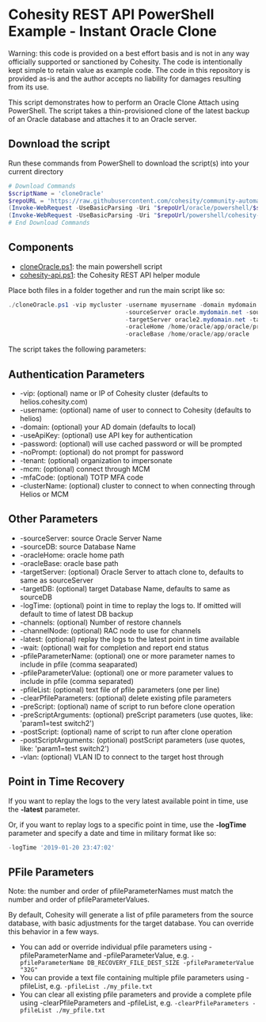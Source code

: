 # Cohesity REST API PowerShell Example - Instant Oracle Clone

Warning: this code is provided on a best effort basis and is not in any way officially supported or sanctioned by Cohesity. The code is intentionally kept simple to retain value as example code. The code in this repository is provided as-is and the author accepts no liability for damages resulting from its use.

This script demonstrates how to perform an Oracle Clone Attach using PowerShell. The script takes a thin-provisioned clone of the latest backup of an Oracle database and attaches it to an Oracle server.

## Download the script

Run these commands from PowerShell to download the script(s) into your current directory

```powershell
# Download Commands
$scriptName = 'cloneOracle'
$repoURL = 'https://raw.githubusercontent.com/cohesity/community-automation-samples/main'
(Invoke-WebRequest -UseBasicParsing -Uri "$repoUrl/oracle/powershell/$scriptName/$scriptName.ps1").content | Out-File "$scriptName.ps1"; (Get-Content "$scriptName.ps1") | Set-Content "$scriptName.ps1"
(Invoke-WebRequest -UseBasicParsing -Uri "$repoUrl/powershell/cohesity-api/cohesity-api.ps1").content | Out-File cohesity-api.ps1; (Get-Content cohesity-api.ps1) | Set-Content cohesity-api.ps1
# End Download Commands
```

## Components

* [cloneOracle.ps1](https://raw.githubusercontent.com/cohesity/community-automation-samples/main/oracle/powershell/cloneOracle/cloneOracle.ps1): the main powershell script
* [cohesity-api.ps1](https://raw.githubusercontent.com/cohesity/community-automation-samples/main/powershell/cohesity-api/cohesity-api.ps1): the Cohesity REST API helper module

Place both files in a folder together and run the main script like so:

```powershell
./cloneOracle.ps1 -vip mycluster -username myusername -domain mydomain.net `
                                 -sourceServer oracle.mydomain.net -sourceDB cohesity `
                                 -targetServer oracle2.mydomain.net -targetDB clonedb `
                                 -oracleHome /home/oracle/app/oracle/product/11.2.0/dbhome_1 ` 
                                 -oracleBase /home/oracle/app/oracle
```

The script takes the following parameters:

## Authentication Parameters

* -vip: (optional) name or IP of Cohesity cluster (defaults to helios.cohesity.com)
* -username: (optional) name of user to connect to Cohesity (defaults to helios)
* -domain: (optional) your AD domain (defaults to local)
* -useApiKey: (optional) use API key for authentication
* -password: (optional) will use cached password or will be prompted
* -noPrompt: (optional) do not prompt for password
* -tenant: (optional) organization to impersonate
* -mcm: (optional) connect through MCM
* -mfaCode: (optional) TOTP MFA code
* -clusterName: (optional) cluster to connect to when connecting through Helios or MCM

## Other Parameters

* -sourceServer: source Oracle Server Name
* -sourceDB: source Database Name
* -oracleHome: oracle home path
* -oracleBase: oracle base path
* -targetServer: (optional) Oracle Server to attach clone to, defaults to same as sourceServer
* -targetDB: (optional) target Database Name, defaults to same as sourceDB
* -logTime: (optional) point in time to replay the logs to. If omitted will default to time of latest DB backup
* -channels: (optional) Number of restore channels
* -channelNode: (optional) RAC node to use for channels
* -latest: (optional) replay the logs to the latest point in time available
* -wait: (optional) wait for completion and report end status
* -pfileParameterName: (optional) one or more parameter names to include in pfile (comma seaparated)
* -pfileParameterValue: (optional) one or more parameter values to include in pfile (comma separated)
* -pfileList: (optional) text file of pfile parameters (one per line)
* -clearPfileParameters: (optional) delete existing pfile parameters
* -preScript: (optional) name of script to run before clone operation
* -preScriptArguments: (optional) preScript parameters (use quotes, like: 'param1=test switch2')
* -postScript: (optional) name of script to run after clone operation
* -postScriptArguments: (optional) postScript parameters (use quotes, like: 'param1=test switch2')
* -vlan: (optional) VLAN ID to connect to the target host through

## Point in Time Recovery

If you want to replay the logs to the very latest available point in time, use the **-latest** parameter.

Or, if you want to replay logs to a specific point in time, use the **-logTime** parameter and specify a date and time in military format like so:

```powershell
-logTime '2019-01-20 23:47:02'
```

## PFile Parameters

Note: the number and order of pfileParameterNames must match the number and order of pfileParameterValues.

By default, Cohesity will generate a list of pfile parameters from the source database, with basic adjustments for the target database. You can override this behavior in a few ways.

* You can add or override individual pfile parameters using -pfileParameterName and -pfileParameterValue, e.g. `-pfileParameterName DB_RECOVERY_FILE_DEST_SIZE -pfileParameterValue "32G"`
* You can provide a text file containing multiple pfile parameters using -pfileList, e.g. `-pfileList ./my_pfile.txt`
* You can clear all existing pfile parameters and provide a complete pfile using -clearPfileParameters and -pfileList, e.g. `-clearPfileParameters -pfileList ./my_pfile.txt`
